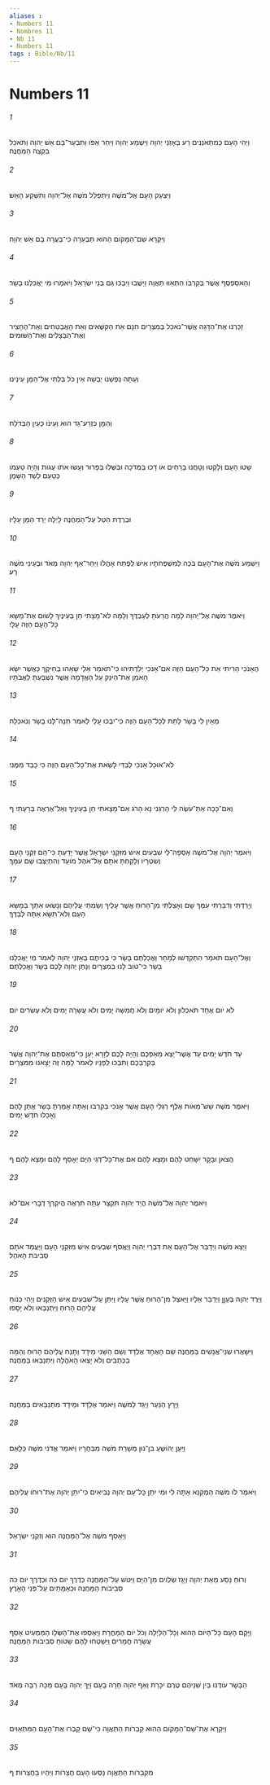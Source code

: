 ```yaml
---
aliases : 
- Numbers 11
- Nombres 11
- Nb 11
- Numbers 11
tags : Bible/Nb/11
---
```


# Numbers 11

###### 1
וַיְהִי הָעָם כְּמִתְאֹנְנִים רַע בְּאָזְנֵי יְהוָה וַיִּשְׁמַע יְהוָה וַיִּחַר אַפֹּו וַתִּבְעַר־בָּם אֵשׁ יְהוָה וַתֹּאכַל בִּקְצֵה הַמַּחֲנֶה׃
###### 2
וַיִּצְעַק הָעָם אֶל־מֹשֶׁה וַיִּתְפַּלֵּל מֹשֶׁה אֶל־יְהוָה וַתִּשְׁקַע הָאֵשׁ׃
###### 3
וַיִּקְרָא שֵׁם־הַמָּקֹום הַהוּא תַּבְעֵרָה כִּי־בָעֲרָה בָם אֵשׁ יְהוָה׃
###### 4
וְהָאסַפְסֻף אֲשֶׁר בְּקִרְבֹּו הִתְאַוּוּ תַּאֲוָה וַיָּשֻׁבוּ וַיִּבְכּוּ גַּם בְּנֵי יִשְׂרָאֵל וַיֹּאמְרוּ מִי יַאֲכִלֵנוּ בָּשָׂר׃
###### 5
זָכַרְנוּ אֶת־הַדָּגָה אֲשֶׁר־נֹאכַל בְּמִצְרַיִם חִנָּם אֵת הַקִּשֻּׁאִים וְאֵת הָאֲבַטִּחִים וְאֶת־הֶחָצִיר וְאֶת־הַבְּצָלִים וְאֶת־הַשּׁוּמִים׃
###### 6
וְעַתָּה נַפְשֵׁנוּ יְבֵשָׁה אֵין כֹּל בִּלְתִּי אֶל־הַמָּן עֵינֵינוּ׃
###### 7
וְהַמָּן כִּזְרַע־גַּד הוּא וְעֵינֹו כְּעֵין הַבְּדֹלַח׃
###### 8
שָׁטוּ הָעָם וְלָקְטוּ וְטָחֲנוּ בָרֵחַיִם אֹו דָכוּ בַּמְּדֹכָה וּבִשְּׁלוּ בַּפָּרוּר וְעָשׂוּ אֹתֹו עֻגֹות וְהָיָה טַעְמֹו כְּטַעַם לְשַׁד הַשָּׁמֶן׃
###### 9
וּבְרֶדֶת הַטַּל עַל־הַמַּחֲנֶה לָיְלָה יֵרֵד הַמָּן עָלָיו׃
###### 10
וַיִּשְׁמַע מֹשֶׁה אֶת־הָעָם בֹּכֶה לְמִשְׁפְּחֹתָיו אִישׁ לְפֶתַח אָהֳלֹו וַיִּחַר־אַף יְהוָה מְאֹד וּבְעֵינֵי מֹשֶׁה רָע׃
###### 11
וַיֹּאמֶר מֹשֶׁה אֶל־יְהוָה לָמָה הֲרֵעֹתָ לְעַבְדֶּךָ וְלָמָּה לֹא־מָצָתִי חֵן בְּעֵינֶיךָ לָשׂוּם אֶת־מַשָּׂא כָּל־הָעָם הַזֶּה עָלָי׃
###### 12
הֶאָנֹכִי הָרִיתִי אֵת כָּל־הָעָם הַזֶּה אִם־אָנֹכִי יְלִדְתִּיהוּ כִּי־תֹאמַר אֵלַי שָׂאֵהוּ בְחֵיקֶךָ כַּאֲשֶׁר יִשָּׂא הָאֹמֵן אֶת־הַיֹּנֵק עַל הָאֲדָמָה אֲשֶׁר נִשְׁבַּעְתָּ לַאֲבֹתָיו׃
###### 13
מֵאַיִן לִי בָּשָׂר לָתֵת לְכָל־הָעָם הַזֶּה כִּי־יִבְכּוּ עָלַי לֵאמֹר תְּנָה־לָּנוּ בָשָׂר וְנֹאכֵלָה׃
###### 14
לֹא־אוּכַל אָנֹכִי לְבַדִּי לָשֵׂאת אֶת־כָּל־הָעָם הַזֶּה כִּי כָבֵד מִמֶּנִּי׃
###### 15
וְאִם־כָּכָה אַתְּ־עֹשֶׂה לִּי הָרְגֵנִי נָא הָרֹג אִם־מָצָאתִי חֵן בְּעֵינֶיךָ וְאַל־אֶרְאֶה בְּרָעָתִי׃ ף
###### 16
וַיֹּאמֶר יְהוָה אֶל־מֹשֶׁה אֶסְפָה־לִּי שִׁבְעִים אִישׁ מִזִּקְנֵי יִשְׂרָאֵל אֲשֶׁר יָדַעְתָּ כִּי־הֵם זִקְנֵי הָעָם וְשֹׁטְרָיו וְלָקַחְתָּ אֹתָם אֶל־אֹהֶל מֹועֵד וְהִתְיַצְּבוּ שָׁם עִמָּךְ׃
###### 17
וְיָרַדְתִּי וְדִבַּרְתִּי עִמְּךָ שָׁם וְאָצַלְתִּי מִן־הָרוּחַ אֲשֶׁר עָלֶיךָ וְשַׂמְתִּי עֲלֵיהֶם וְנָשְׂאוּ אִתְּךָ בְּמַשָּׂא הָעָם וְלֹא־תִשָּׂא אַתָּה לְבַדֶּךָ׃
###### 18
וְאֶל־הָעָם תֹּאמַר הִתְקַדְּשׁוּ לְמָחָר וַאֲכַלְתֶּם בָּשָׂר כִּי בְּכִיתֶם בְּאָזְנֵי יְהוָה לֵאמֹר מִי יַאֲכִלֵנוּ בָּשָׂר כִּי־טֹוב לָנוּ בְּמִצְרָיִם וְנָתַן יְהוָה לָכֶם בָּשָׂר וַאֲכַלְתֶּם׃
###### 19
לֹא יֹום אֶחָד תֹּאכְלוּן וְלֹא יֹומָיִם וְלֹא חֲמִשָּׁה יָמִים וְלֹא עֲשָׂרָה יָמִים וְלֹא עֶשְׂרִים יֹום׃
###### 20
עַד חֹדֶשׁ יָמִים עַד אֲשֶׁר־יֵצֵא מֵאַפְּכֶם וְהָיָה לָכֶם לְזָרָא יַעַן כִּי־מְאַסְתֶּם אֶת־יְהוָה אֲשֶׁר בְּקִרְבְּכֶם וַתִּבְכּוּ לְפָנָיו לֵאמֹר לָמָּה זֶּה יָצָאנוּ מִמִּצְרָיִם׃
###### 21
וַיֹּאמֶר מֹשֶׁה שֵׁשׁ־מֵאֹות אֶלֶף רַגְלִי הָעָם אֲשֶׁר אָנֹכִי בְּקִרְבֹּו וְאַתָּה אָמַרְתָּ בָּשָׂר אֶתֵּן לָהֶם וְאָכְלוּ חֹדֶשׁ יָמִים׃
###### 22
הֲצֹאן וּבָקָר יִשָּׁחֵט לָהֶם וּמָצָא לָהֶם אִם אֶת־כָּל־דְּגֵי הַיָּם יֵאָסֵף לָהֶם וּמָצָא לָהֶם׃ ף
###### 23
וַיֹּאמֶר יְהוָה אֶל־מֹשֶׁה הֲיַד יְהוָה תִּקְצָר עַתָּה תִרְאֶה הֲיִקְרְךָ דְבָרִי אִם־לֹא׃
###### 24
וַיֵּצֵא מֹשֶׁה וַיְדַבֵּר אֶל־הָעָם אֵת דִּבְרֵי יְהוָה וַיֶּאֱסֹף שִׁבְעִים אִישׁ מִזִּקְנֵי הָעָם וַיַּעֲמֵד אֹתָם סְבִיבֹת הָאֹהֶל׃
###### 25
וַיֵּרֶד יְהוָה בֶּעָןָן וַיְדַבֵּר אֵלָיו וַיָּאצֶל מִן־הָרוּחַ אֲשֶׁר עָלָיו וַיִּתֵּן עַל־שִׁבְעִים אִישׁ הַזְּקֵנִים וַיְהִי כְּנֹוחַ עֲלֵיהֶם הָרוּחַ וַיִּתְנַבְּאוּ וְלֹא יָסָפוּ׃
###### 26
וַיִּשָּׁאֲרוּ שְׁנֵי־אֲנָשִׁים בַּמַּחֲנֶה שֵׁם הָאֶחָד אֶלְדָּד וְשֵׁם הַשֵּׁנִי מֵידָד וַתָּנַח עֲלֵיהֶם הָרוּחַ וְהֵמָּה בַּכְּתֻבִים וְלֹא יָצְאוּ הָאֹהֱלָה וַיִּתְנַבְּאוּ בַּמַּחֲנֶה׃
###### 27
וַיָּרָץ הַנַּעַר וַיַּגֵּד לְמֹשֶׁה וַיֹּאמַר אֶלְדָּד וּמֵידָד מִתְנַבְּאִים בַּמַּחֲנֶה׃
###### 28
וַיַּעַן יְהֹושֻׁעַ בִּן־נוּן מְשָׁרֵת מֹשֶׁה מִבְּחֻרָיו וַיֹּאמַר אֲדֹנִי מֹשֶׁה כְּלָאֵם׃
###### 29
וַיֹּאמֶר לֹו מֹשֶׁה הַמְקַנֵּא אַתָּה לִי וּמִי יִתֵּן כָּל־עַם יְהוָה נְבִיאִים כִּי־יִתֵּן יְהוָה אֶת־רוּחֹו עֲלֵיהֶם׃
###### 30
וַיֵּאָסֵף מֹשֶׁה אֶל־הַמַּחֲנֶה הוּא וְזִקְנֵי יִשְׂרָאֵל׃
###### 31
וְרוּחַ נָסַע מֵאֵת יְהוָה וַיָּגָז שַׂלְוִים מִן־הַיָּם וַיִּטֹּשׁ עַל־הַמַּחֲנֶה כְּדֶרֶךְ יֹום כֹּה וּכְדֶרֶךְ יֹום כֹּה סְבִיבֹות הַמַּחֲנֶה וּכְאַמָּתַיִם עַל־פְּנֵי הָאָרֶץ׃
###### 32
וַיָּקָם הָעָם כָּל־הַיֹּום הַהוּא וְכָל־הַלַּיְלָה וְכֹל יֹום הַמָּחֳרָת וַיַּאַסְפוּ אֶת־הַשְּׂלָו הַמַּמְעִיט אָסַף עֲשָׂרָה חֳמָרִים וַיִּשְׁטְחוּ לָהֶם שָׁטֹוחַ סְבִיבֹות הַמַּחֲנֶה׃
###### 33
הַבָּשָׂר עֹודֶנּוּ בֵּין שִׁנֵּיהֶם טֶרֶם יִכָּרֵת וְאַף יְהוָה חָרָה בָעָם וַיַּךְ יְהוָה בָּעָם מַכָּה רַבָּה מְאֹד׃
###### 34
וַיִּקְרָא אֶת־שֵׁם־הַמָּקֹום הַהוּא קִבְרֹות הַתַּאֲוָה כִּי־שָׁם קָבְרוּ אֶת־הָעָם הַמִּתְאַוִּים׃
###### 35
מִקִּבְרֹות הַתַּאֲוָה נָסְעוּ הָעָם חֲצֵרֹות וַיִּהְיוּ בַּחֲצֵרֹות׃ ף
